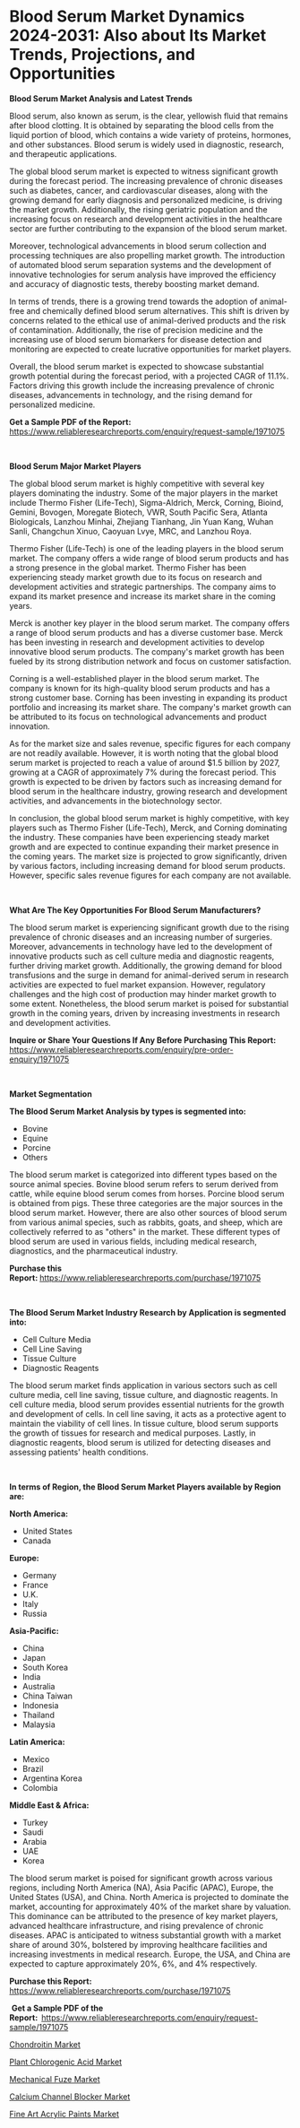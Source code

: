 <p><h1>Blood Serum Market Dynamics 2024-2031: Also about Its Market Trends, Projections, and Opportunities</h1></p><p><strong>Blood Serum Market Analysis and Latest Trends</strong></p>
<p><p>Blood serum, also known as serum, is the clear, yellowish fluid that remains after blood clotting. It is obtained by separating the blood cells from the liquid portion of blood, which contains a wide variety of proteins, hormones, and other substances. Blood serum is widely used in diagnostic, research, and therapeutic applications.</p><p>The global blood serum market is expected to witness significant growth during the forecast period. The increasing prevalence of chronic diseases such as diabetes, cancer, and cardiovascular diseases, along with the growing demand for early diagnosis and personalized medicine, is driving the market growth. Additionally, the rising geriatric population and the increasing focus on research and development activities in the healthcare sector are further contributing to the expansion of the blood serum market.</p><p>Moreover, technological advancements in blood serum collection and processing techniques are also propelling market growth. The introduction of automated blood serum separation systems and the development of innovative technologies for serum analysis have improved the efficiency and accuracy of diagnostic tests, thereby boosting market demand.</p><p>In terms of trends, there is a growing trend towards the adoption of animal-free and chemically defined blood serum alternatives. This shift is driven by concerns related to the ethical use of animal-derived products and the risk of contamination. Additionally, the rise of precision medicine and the increasing use of blood serum biomarkers for disease detection and monitoring are expected to create lucrative opportunities for market players.</p><p>Overall, the blood serum market is expected to showcase substantial growth potential during the forecast period, with a projected CAGR of 11.1%. Factors driving this growth include the increasing prevalence of chronic diseases, advancements in technology, and the rising demand for personalized medicine.</p></p>
<p><strong>Get a Sample PDF of the Report:&nbsp;</strong> <a href="https://www.reliableresearchreports.com/enquiry/request-sample/1971075">https://www.reliableresearchreports.com/enquiry/request-sample/1971075</a></p>
<p>&nbsp;</p>
<p><strong>Blood Serum Major Market Players</strong></p>
<p><p>The global blood serum market is highly competitive with several key players dominating the industry. Some of the major players in the market include Thermo Fisher (Life-Tech), Sigma-Aldrich, Merck, Corning, Bioind, Gemini, Bovogen, Moregate Biotech, VWR, South Pacific Sera, Atlanta Biologicals, Lanzhou Minhai, Zhejiang Tianhang, Jin Yuan Kang, Wuhan Sanli, Changchun Xinuo, Caoyuan Lvye, MRC, and Lanzhou Roya.</p><p>Thermo Fisher (Life-Tech) is one of the leading players in the blood serum market. The company offers a wide range of blood serum products and has a strong presence in the global market. Thermo Fisher has been experiencing steady market growth due to its focus on research and development activities and strategic partnerships. The company aims to expand its market presence and increase its market share in the coming years.</p><p>Merck is another key player in the blood serum market. The company offers a range of blood serum products and has a diverse customer base. Merck has been investing in research and development activities to develop innovative blood serum products. The company's market growth has been fueled by its strong distribution network and focus on customer satisfaction.</p><p>Corning is a well-established player in the blood serum market. The company is known for its high-quality blood serum products and has a strong customer base. Corning has been investing in expanding its product portfolio and increasing its market share. The company's market growth can be attributed to its focus on technological advancements and product innovation.</p><p>As for the market size and sales revenue, specific figures for each company are not readily available. However, it is worth noting that the global blood serum market is projected to reach a value of around $1.5 billion by 2027, growing at a CAGR of approximately 7% during the forecast period. This growth is expected to be driven by factors such as increasing demand for blood serum in the healthcare industry, growing research and development activities, and advancements in the biotechnology sector.</p><p>In conclusion, the global blood serum market is highly competitive, with key players such as Thermo Fisher (Life-Tech), Merck, and Corning dominating the industry. These companies have been experiencing steady market growth and are expected to continue expanding their market presence in the coming years. The market size is projected to grow significantly, driven by various factors, including increasing demand for blood serum products. However, specific sales revenue figures for each company are not available.</p></p>
<p>&nbsp;</p>
<p><strong>What Are The Key Opportunities For Blood Serum Manufacturers?</strong></p>
<p><p>The blood serum market is experiencing significant growth due to the rising prevalence of chronic diseases and an increasing number of surgeries. Moreover, advancements in technology have led to the development of innovative products such as cell culture media and diagnostic reagents, further driving market growth. Additionally, the growing demand for blood transfusions and the surge in demand for animal-derived serum in research activities are expected to fuel market expansion. However, regulatory challenges and the high cost of production may hinder market growth to some extent. Nonetheless, the blood serum market is poised for substantial growth in the coming years, driven by increasing investments in research and development activities.</p></p>
<p><strong>Inquire or Share Your Questions If Any Before Purchasing This Report:</strong> <a href="https://www.reliableresearchreports.com/enquiry/pre-order-enquiry/1971075">https://www.reliableresearchreports.com/enquiry/pre-order-enquiry/1971075</a></p>
<p>&nbsp;</p>
<p><strong>Market Segmentation</strong></p>
<p><strong>The Blood Serum Market Analysis by types is segmented into:</strong></p>
<p><ul><li>Bovine</li><li>Equine</li><li>Porcine</li><li>Others</li></ul></p>
<p><p>The blood serum market is categorized into different types based on the source animal species. Bovine blood serum refers to serum derived from cattle, while equine blood serum comes from horses. Porcine blood serum is obtained from pigs. These three categories are the major sources in the blood serum market. However, there are also other sources of blood serum from various animal species, such as rabbits, goats, and sheep, which are collectively referred to as "others" in the market. These different types of blood serum are used in various fields, including medical research, diagnostics, and the pharmaceutical industry.</p></p>
<p><strong>Purchase this Report:&nbsp;</strong><a href="https://www.reliableresearchreports.com/purchase/1971075">https://www.reliableresearchreports.com/purchase/1971075</a></p>
<p>&nbsp;</p>
<p><strong>The Blood Serum Market Industry Research by Application is segmented into:</strong></p>
<p><ul><li>Cell Culture Media</li><li>Cell Line Saving</li><li>Tissue Culture</li><li>Diagnostic Reagents</li></ul></p>
<p><p>The blood serum market finds application in various sectors such as cell culture media, cell line saving, tissue culture, and diagnostic reagents. In cell culture media, blood serum provides essential nutrients for the growth and development of cells. In cell line saving, it acts as a protective agent to maintain the viability of cell lines. In tissue culture, blood serum supports the growth of tissues for research and medical purposes. Lastly, in diagnostic reagents, blood serum is utilized for detecting diseases and assessing patients' health conditions.</p></p>
<p>&nbsp;</p>
<p><strong>In terms of Region, the Blood Serum Market Players available by Region are:</strong></p>
<p>
    <p> <strong> North America: </strong>
        <ul>
            <li>United States</li>
            <li>Canada</li>
        </ul>
        </p> 
    <p> <strong> Europe: </strong>
        <ul>
            <li>Germany</li>
            <li>France</li>
            <li>U.K.</li>
            <li>Italy</li>
            <li>Russia</li>
        </ul>
        </p> 
    <p> <strong> Asia-Pacific: </strong>
        <ul>
            <li>China</li>
            <li>Japan</li>
            <li>South Korea</li>
            <li>India</li>
            <li>Australia</li>
            <li>China Taiwan</li>
            <li>Indonesia</li>
            <li>Thailand</li>
            <li>Malaysia</li>
        </ul>
        </p> 
    <p> <strong> Latin America: </strong>
        <ul>
            <li>Mexico</li>
            <li>Brazil</li>
            <li>Argentina Korea</li>
            <li>Colombia</li>
        </ul>
        </p> 
    <p> <strong> Middle East & Africa: </strong>
        <ul>
            <li>Turkey</li>
            <li>Saudi</li>
            <li>Arabia</li>
            <li>UAE</li>
            <li>Korea</li>
        </ul>
    </p>
    </p>
<p><p>The blood serum market is poised for significant growth across various regions, including North America (NA), Asia Pacific (APAC), Europe, the United States (USA), and China. North America is projected to dominate the market, accounting for approximately 40% of the market share by valuation. This dominance can be attributed to the presence of key market players, advanced healthcare infrastructure, and rising prevalence of chronic diseases. APAC is anticipated to witness substantial growth with a market share of around 30%, bolstered by improving healthcare facilities and increasing investments in medical research. Europe, the USA, and China are expected to capture approximately 20%, 6%, and 4% respectively.</p></p>
<p><strong>Purchase this Report: </strong><a href="https://www.reliableresearchreports.com/purchase/1971075">https://www.reliableresearchreports.com/purchase/1971075</a></p>
<p>&nbsp;<strong>Get a Sample PDF of the Report:&nbsp;&nbsp;</strong><a href="https://www.reliableresearchreports.com/enquiry/request-sample/1971075">https://www.reliableresearchreports.com/enquiry/request-sample/1971075</a></p>
<p><strong></strong></p>
<p><p><a href="https://github.com/Chiragrp25/Market-Research-Report-List-2/blob/main/chondroitin-market.md">Chondroitin Market</a></p><p><a href="https://medium.com/p/d2303cc21cb8/edit">Plant Chlorogenic Acid Market</a></p><p><a href="https://medium.com/p/e9dab7cb8603/edit">Mechanical Fuze Market</a></p><p><a href="https://github.com/santosh758595/Market-Research-Report-List-2/blob/main/calcium-channel-blocker-market.md">Calcium Channel Blocker Market</a></p><p><a href="https://medium.com/p/71b26b6cda88/edit">Fine Art Acrylic Paints Market</a></p></p>